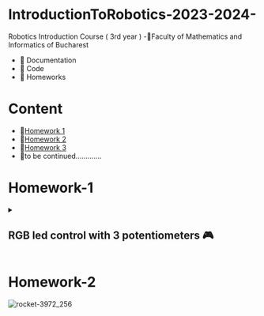 # IntroductionToRobotics-2023-2024-

Robotics Introduction Course ( 3rd year )
-📍Faculty of Mathematics and Informatics of Bucharest
- 🤖 Documentation
- 🤖 Code
- 🤖 Homeworks

# Content
- 🚨[Homework 1](#homework-1)
- 🚨[Homework 2](#homework-2)
- 🚨[Homework 3](#homework-3)
- 🚨to be continued.............
# Homework-1
<details>
<summary> <h2> RGB led control with 3 potentiometers 🎮 </h2> </summary>
<h3>Task</h3>
<details>
Utilize a separate potentiometer to independently control each color of the RGB LED (Red, Green, and Blue). This control should be achieved using digital electronics.
</details>

### 🖥 Code : 

### 🕹 Electronic scheme: ![poza 1 Robotica](https://github.com/anacimpeanu/IntroductionToRobotics-2023-2024-/assets/115561036/994cc0ce-5953-4d28-b169-ed9d53d53344)

### 📸 Electronic circuit in real life:
![poza 2 IR](https://github.com/anacimpeanu/IntroductionToRobotics-2023-2024-/assets/115561036/c67bd8d5-2154-4d05-ba6b-6972e0e46e77)


![Poza 3 IR](https://github.com/anacimpeanu/IntroductionToRobotics-2023-2024-/assets/115561036/792a0f21-dc8d-4ee6-bc91-25e64a62749a)

### 📽 Video :

### 🔌 Important : 
</details> 

# Homework-2
![rocket-3972_256](https://github.com/anacimpeanu/IntroductionToRobotics-2023-2024-/assets/115561036/f3795070-b819-4e07-bff8-05112beb6c84)
